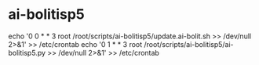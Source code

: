# ai-bolitisp5

echo '0	0 * * 3 root /root/scripts/ai-bolitisp5/update.ai-bolit.sh >> /dev/null 2>&1' >> /etc/crontab 
echo '0	1 * * 3 root /root/scripts/ai-bolitisp5/ai-bolitisp5.py >> /dev/null 2>&1' >> /etc/crontab 
